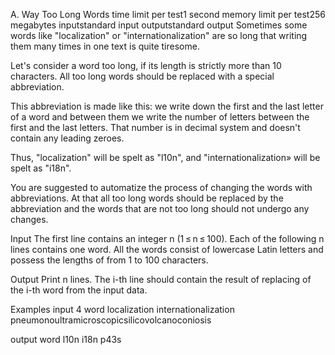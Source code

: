 ﻿A. Way Too Long Words
time limit per test1 second
memory limit per test256 megabytes
inputstandard input
outputstandard output
Sometimes some words like "localization" or "internationalization" are so long that writing them many times in one text is quite tiresome.

Let's consider a word too long, if its length is strictly more than 10 characters. All too long words should be replaced with a special abbreviation.

This abbreviation is made like this: we write down the first and the last letter of a word and between them we write the number of letters between the first and the last letters. That number is in decimal system and doesn't contain any leading zeroes.

Thus, "localization" will be spelt as "l10n", and "internationalization» will be spelt as "i18n".

You are suggested to automatize the process of changing the words with abbreviations. At that all too long words should be replaced by the abbreviation and the words that are not too long should not undergo any changes.

Input
The first line contains an integer n (1 ≤ n ≤ 100). Each of the following n lines contains one word. All the words consist of lowercase Latin letters and possess the lengths of from 1 to 100 characters.

Output
Print n lines. The i-th line should contain the result of replacing of the i-th word from the input data.

Examples
input
4
word
localization
internationalization
pneumonoultramicroscopicsilicovolcanoconiosis

output
word
l10n
i18n
p43s